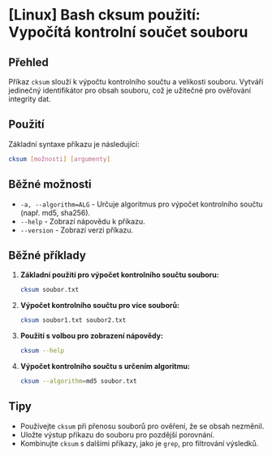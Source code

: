 # [Linux] Bash cksum použití: Vypočítá kontrolní součet souboru

## Přehled
Příkaz `cksum` slouží k výpočtu kontrolního součtu a velikosti souboru. Vytváří jedinečný identifikátor pro obsah souboru, což je užitečné pro ověřování integrity dat.

## Použití
Základní syntaxe příkazu je následující:

```bash
cksum [možnosti] [argumenty]
```

## Běžné možnosti
- `-a, --algorithm=ALG` - Určuje algoritmus pro výpočet kontrolního součtu (např. md5, sha256).
- `--help` - Zobrazí nápovědu k příkazu.
- `--version` - Zobrazí verzi příkazu.

## Běžné příklady
1. **Základní použití pro výpočet kontrolního součtu souboru:**

   ```bash
   cksum soubor.txt
   ```

2. **Výpočet kontrolního součtu pro více souborů:**

   ```bash
   cksum soubor1.txt soubor2.txt
   ```

3. **Použití s volbou pro zobrazení nápovědy:**

   ```bash
   cksum --help
   ```

4. **Výpočet kontrolního součtu s určením algoritmu:**

   ```bash
   cksum --algorithm=md5 soubor.txt
   ```

## Tipy
- Používejte `cksum` při přenosu souborů pro ověření, že se obsah nezměnil.
- Uložte výstup příkazu do souboru pro pozdější porovnání.
- Kombinujte `cksum` s dalšími příkazy, jako je `grep`, pro filtrování výsledků.